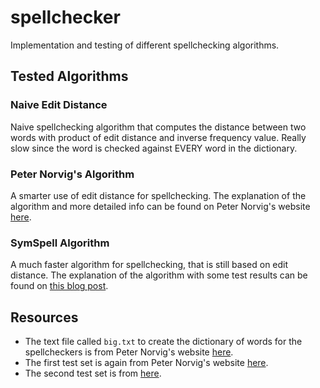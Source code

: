 # spellchecker
Implementation and testing of different spellchecking algorithms.

## Tested Algorithms

### Naive Edit Distance
Naive spellchecking algorithm that computes the distance between two words with product of edit distance and inverse frequency value. Really slow since the word is checked against EVERY word in the dictionary.

### Peter Norvig's Algorithm
A smarter use of edit distance for spellchecking. The explanation of the algorithm and more detailed info can be found on Peter Norvig's website [here](http://norvig.com/spell-correct.html).

### SymSpell Algorithm
A much faster algorithm for spellchecking, that is still based on edit distance. The explanation of the algorithm with some test results can be found on [this blog post](https://medium.com/@wolfgarbe/1000x-faster-spelling-correction-algorithm-2012-8701fcd87a5f).

## Resources
* The text file called `big.txt` to create the dictionary of words for the spellcheckers is from Peter Norvig's website [here](http://norvig.com/spell-correct.html).
* The first test set is again from Peter Norvig's website [here](http://norvig.com/spell-correct.html).
* The second test set is from [here](http://aspell.net/test/).
